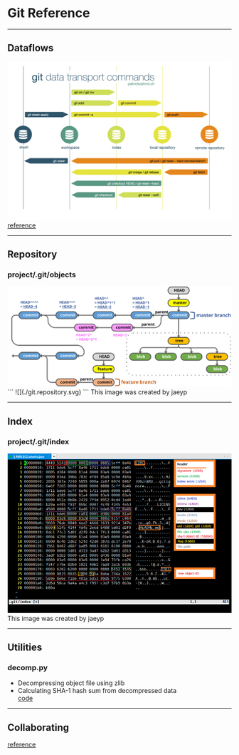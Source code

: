 # Git Reference

---

## Dataflows
![](./git.dataflows.png)
[reference](https://www.patrickzahnd.ch/blog.html)

---

## Repository
### project/.git/objects
<img src="./git.repository.svg" alt="git repository objects" width="1000"/>  
```
![](./git.repository.svg)  
```
This image was created by jaeyp  

---

## Index
### project/.git/index
![](./git.index.format.png)  
This image was created by jaeyp

---

## Utilities
### decomp.py
* Decompressing object file using zlib  
* Calculating SHA-1 hash sum from decompressed data  
[code](./decomp.py)  

---

## Collaborating
[reference](https://www.atlassian.com/git/tutorials/syncing)

